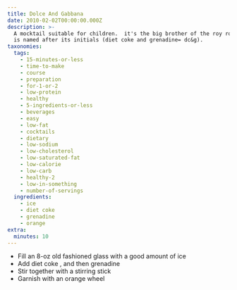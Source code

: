 ```yaml
---
title: Dolce And Gabbana
date: 2010-02-02T00:00:00.000Z
description: >-
  A mocktail suitable for children.  it's the big brother of the roy rogers, and
  is named after its initials (diet coke and grenadine= dc&g).
taxonomies:
  tags:
    - 15-minutes-or-less
    - time-to-make
    - course
    - preparation
    - for-1-or-2
    - low-protein
    - healthy
    - 5-ingredients-or-less
    - beverages
    - easy
    - low-fat
    - cocktails
    - dietary
    - low-sodium
    - low-cholesterol
    - low-saturated-fat
    - low-calorie
    - low-carb
    - healthy-2
    - low-in-something
    - number-of-servings
  ingredients:
    - ice
    - diet coke
    - grenadine
    - orange
extra:
  minutes: 10
---
```

 - Fill an 8-oz old fashioned glass with a good amount of ice
 - Add diet coke , and then grenadine
 - Stir together with a stirring stick
 - Garnish with an orange wheel
